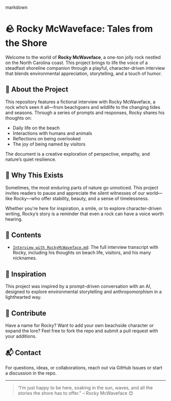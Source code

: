 markdown
# 🪨 Rocky McWaveface: Tales from the Shore

Welcome to the world of **Rocky McWaveface**, a one-ton jolly rock nestled on the North Carolina coast. This project brings to life the voice of a steadfast shoreline companion through a playful, character-driven interview that blends environmental appreciation, storytelling, and a touch of humor.

## 📄 About the Project

This repository features a fictional interview with Rocky McWaveface, a rock who’s seen it all—from beachgoers and wildlife to the changing tides and seasons. Through a series of prompts and responses, Rocky shares his thoughts on:

- Daily life on the beach
- Interactions with humans and animals
- Reflections on being overlooked
- The joy of being named by visitors

The document is a creative exploration of perspective, empathy, and nature’s quiet resilience.

## 🌊 Why This Exists

Sometimes, the most enduring parts of nature go unnoticed. This project invites readers to pause and appreciate the silent witnesses of our world—like Rocky—who offer stability, beauty, and a sense of timelessness.

Whether you're here for inspiration, a smile, or to explore character-driven writing, Rocky’s story is a reminder that even a rock can have a voice worth hearing.

## 📁 Contents

- [`Interview with RockyMcWaveface.md`](https://github.com/svercek/Rocky_McWaveface/blob/main/Interview%20with%20RockyMcWaveface.md): The full interview transcript with Rocky, including his thoughts on beach life, visitors, and his many nicknames.

## 🧠 Inspiration

This project was inspired by a prompt-driven conversation with an AI, designed to explore environmental storytelling and anthropomorphism in a lighthearted way.

## 🤝 Contribute

Have a name for Rocky? Want to add your own beachside character or expand the lore? Feel free to fork the repo and submit a pull request with your additions.

## 📬 Contact

For questions, ideas, or collaborations, reach out via GitHub Issues or start a discussion in the repo.

---

> “I’m just happy to be here, soaking in the sun, waves, and all the stories the shore has to offer.” – Rocky McWaveface 😊

